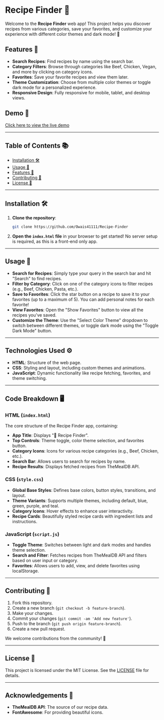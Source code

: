 # Recipe Finder 🍲

Welcome to the **Recipe Finder** web app! This project helps you discover recipes from various categories, save your favorites, and customize your experience with different color themes and dark mode! 🎨

## Features 🌟

- **Search Recipes**: Find recipes by name using the search bar.
- **Category Filters**: Browse through categories like Beef, Chicken, Vegan, and more by clicking on category icons.
- **Favorites**: Save your favorite recipes and view them later.
- **Theme Customization**: Choose from multiple color themes or toggle dark mode for a personalized experience.
- **Responsive Design**: Fully responsive for mobile, tablet, and desktop views.
  
## Demo 🎥

[Click here to view the live demo](https://owais41111.github.io/Recipe-Finder/)

---

## Table of Contents 📚

- [Installation 🛠️](#installation)
- [Usage 📜](#usage)
- [Features 🌟](#features)
- [Contributing 🤝](#contributing)
- [License 📄](#license)

---

## Installation 🛠️

1. **Clone the repository**:
   ```bash
   git clone https://github.com/Owais41111/Recipe-Finder
   ```

2. **Open the `index.html` file** in your browser to get started! No server setup is required, as this is a front-end only app.

---

## Usage 📜

- **Search for Recipes**: Simply type your query in the search bar and hit "Search" to find recipes.
- **Filter by Category**: Click on one of the category icons to filter recipes (e.g., Beef, Chicken, Pasta, etc.).
- **Save to Favorites**: Click the star button on a recipe to save it to your favorites (up to a maximum of 5). You can add personal notes for each favorite!
- **View Favorites**: Open the "Show Favorites" button to view all the recipes you've saved.
- **Customize the Theme**: Use the "Select Color Theme" dropdown to switch between different themes, or toggle dark mode using the "Toggle Dark Mode" button.

---

## Technologies Used ⚙️

- **HTML**: Structure of the web page.
- **CSS**: Styling and layout, including custom themes and animations.
- **JavaScript**: Dynamic functionality like recipe fetching, favorites, and theme switching.

---

## Code Breakdown 🖥️

### HTML (`index.html`)

The core structure of the Recipe Finder app, containing:
- **App Title**: Displays "🍲 Recipe Finder".
- **Top Controls**: Theme toggle, color theme selection, and favorites button.
- **Category Icons**: Icons for various recipe categories (e.g., Beef, Chicken, etc.).
- **Search Bar**: Allows users to search for recipes by name.
- **Recipe Results**: Displays fetched recipes from TheMealDB API.
  
### CSS (`style.css`)

- **Global Base Styles**: Defines base colors, button styles, transitions, and layout.
- **Theme Variants**: Supports multiple themes, including default, blue, green, purple, and teal.
- **Category Icons**: Hover effects to enhance user interactivity.
- **Recipe Cards**: Beautifully styled recipe cards with ingredient lists and instructions.
  
### JavaScript (`script.js`)

- **Toggle Theme**: Switches between light and dark modes and handles theme selection.
- **Search and Filter**: Fetches recipes from TheMealDB API and filters based on user input or category.
- **Favorites**: Allows users to add, view, and delete favorites using localStorage.


---

## Contributing 🤝

1. Fork this repository.
2. Create a new branch (`git checkout -b feature-branch`).
3. Make your changes.
4. Commit your changes (`git commit -am 'Add new feature'`).
5. Push to the branch (`git push origin feature-branch`).
6. Create a new pull request.

We welcome contributions from the community! 🙌

---

## License 📄

This project is licensed under the MIT License. See the [LICENSE](LICENSE) file for details.

---

## Acknowledgements 🙏

- **TheMealDB API**: The source of our recipe data.
- **FontAwesome**: For providing beautiful icons.
